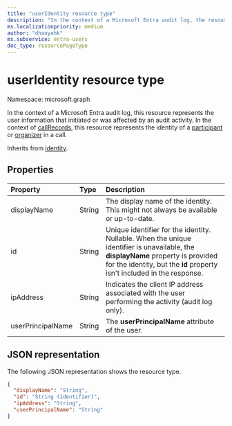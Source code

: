 ```yaml
---
title: "userIdentity resource type"
description: "In the context of a Microsoft Entra audit log, the resource represents the user information that initiated or was affected by an audit activity."
ms.localizationpriority: medium
author: "dhanyahk"
ms.subservice: entra-users
doc_type: resourcePageType
---
```


# userIdentity resource type

Namespace: microsoft.graph

In the context of a Microsoft Entra audit log, this resource represents the user information that initiated or was affected by an audit activity. In the context of [callRecords](callrecords-callrecord.md), this resource represents the identity of a [participant](callrecords-participant.md) or [organizer](callrecords-organizer.md) in a call.

Inherits from [identity](identity.md).

## Properties

| Property	   | Type	|Description|
|:---------------|:--------|:----------|
| displayName | String | The display name of the identity. This might not always be available or up-to-date.    |
| id          | String | Unique identifier for the identity. Nullable. When the unique identifier is unavailable, the **displayName** property is provided for the identity, but the **id** property isn't included in the response. |
| ipAddress   | String | Indicates the client IP address associated with the user performing the activity (audit log only).|
| userPrincipalName | String  | The **userPrincipalName** attribute of the user. |

## JSON representation

The following JSON representation shows the resource type.

<!-- {
  "blockType": "resource",
  "optionalProperties": [
"displayName", "thumbnails"
  ],
  "@odata.type": "microsoft.graph.userIdentity"
}-->

```json
{
  "displayName": "String",
  "id": "String (identifier)",
  "ipAddress": "String",
  "userPrincipalName": "String"
}

```

<!--
{
  "type": "#page.annotation",
  "description": "userIdentity type",
  "keywords": "",
  "section": "documentation",
  "tocPath": "",
  "suppressions": [
  ]
}
-->
